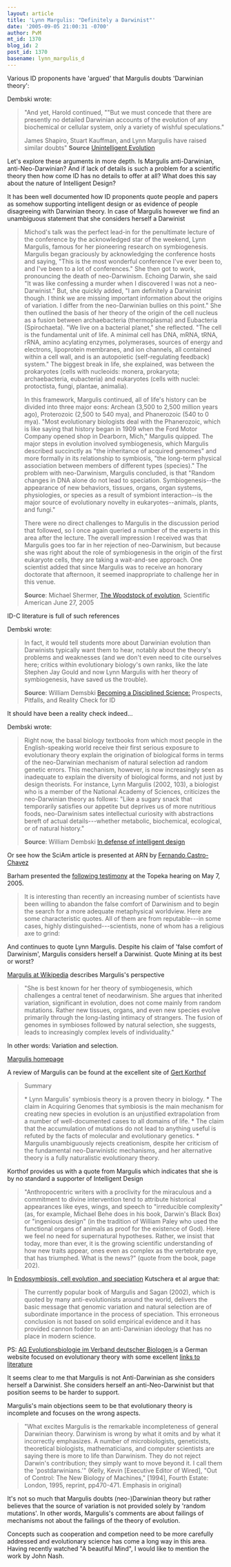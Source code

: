 ```yaml
---
layout: article
title: 'Lynn Margulis: "Definitely a Darwinist"'
date: '2005-09-05 21:00:31 -0700'
author: PvM
mt_id: 1370
blog_id: 2
post_id: 1370
basename: lynn_margulis_d
---
```

Various ID proponents have 'argued' that Margulis doubts 'Darwinian theory':

Dembski wrote:

> "And yet, Harold continued, ""But we must concede that there are presently no detailed Darwinian accounts of the evolution of any biochemical or cellular system, only a variety of wishful speculations."
> 
> James Shapiro, Stuart Kauffman, and Lynn Margulis have raised similar doubts"
> **Source** [Unintelligent Evolution](http://www.designinference.com/documents/2004.12.Unintelligent_Evolution.htm)

Let's explore these arguments in more depth. Is Margulis anti-Darwinian, anti-Neo-Darwinian? And if lack of details is such a problem for a scientific theory then how come ID has no details to offer at all?
What does this say about the nature of Intelligent Design?

It has been well documented how ID proponents quote people and papers as somehow supporting intelligent design or as evidence of people disagreeing with Darwinian theory. In case of Margulis however we find an unambiguous statement that she considers herself a Darwinist

> Michod's talk was the perfect lead-in for the penultimate lecture of the conference by the acknowledged star of the weekend, Lynn Margulis, famous for her pioneering research on symbiogenesis. Margulis began graciously by acknowledging the conference hosts and saying, "This is the most wonderful conference I've ever been to, and I've been to a lot of conferences." She then got to work, pronouncing the death of neo-Darwinism. Echoing Darwin, she said "It was like confessing a murder when I discovered I was not a neo-Darwinist." But, she quickly added, "I am definitely a Darwinist though. I think we are missing important information about the origins of variation. I differ from the neo-Darwinian bullies on this point." She then outlined the basis of her theory of the origin of the cell nucleus as a fusion between archaebacteria (thermoplasma) and Eubacteria (Spirochaeta). "We live on a bacterial planet," she reflected. "The cell is the fundamental unit of life. A minimal cell has DNA, mRNA, tRNA, rRNA, amino acylating enzymes, polymerases, sources of energy and electrons, lipoprotein membranes, and ion channels, all contained within a cell wall, and is an autopoietic (self-regulating feedback) system." The biggest break in life, she explained, was between the prokaryotes (cells with nucleoids: monera, prokaryota; archaebacteria, eubacteria) and eukaryotes (cells with nuclei: protoctista, fungi, plantae, animalia).
> 
> In this framework, Margulis continued, all of life's history can be divided into three major eons: Archean (3,500 to 2,500 million years ago), Proterozoic (2,500 to 540 mya), and Phanerozoic (540 to 0 mya). "Most evolutionary biologists deal with the Phanerozoic, which is like saying that history began in 1909 when the Ford Motor Company opened shop in Dearborn, Mich," Margulis quipped. The major steps in evolution involved symbiogenesis, which Margulis described succinctly as "the inheritance of acquired genomes" and more formally in its relationship to symbiosis, "the long-term physical association between members of different types (species)." The problem with neo-Darwinism, Margulis concluded, is that "Random changes in DNA alone do not lead to speciation. Symbiogenesis--the appearance of new behaviors, tissues, organs, organ systems, physiologies, or species as a result of symbiont interaction--is the major source of evolutionary novelty in eukaryotes--animals, plants, and fungi."
> 
> There were no direct challenges to Margulis in the discussion period that followed, so I once again queried a number of the experts in this area after the lecture. The overall impression I received was that Margulis goes too far in her rejection of neo-Darwinism, but because she was right about the role of symbiogenesis in the origin of the first eukaryote cells, they are taking a wait-and-see approach. One scientist added that since Margulis was to receive an honorary doctorate that afternoon, it seemed inappropriate to challenge her in this venue. 
> 
> **Source**: Michael Shermer, [The Woodstock of evolution](http://www.sciam.com/print_version.cfm?articleID=00020722-64FD-12BC-A0E483414B7FFE87), Scientific American June 27, 2005

ID-C literature is full of such references

Dembski wrote:

>  In fact, it would tell students more about Darwinian evolution than Darwinists typically want them to hear, notably about the theory's problems and weaknesses (and we don't even need to cite ourselves here; critics within evolutionary biology's own ranks, like the late Stephen Jay Gould and now Lynn Margulis with her theory of symbiogenesis, have saved us the trouble).
> 
> **Source**: William Demsbki [Becoming a Disciplined Science:](http://www.designinference.com/documents/2002.10.27.Disciplined_Science.htm) Prospects, Pitfalls, and Reality Check for ID

It should have been a reality check indeed...

Dembski wrote:

> Right now, the basal biology textbooks from which most people in the English-speaking world receive their first serious exposure to evolutionary theory explain the origination of biological forms in terms of the neo-Darwinian mechanism of natural selection ad random genetic errors. This mechanism, however, is now increasingly seen as inadequate to explain the diversity of biological forms, and not just by design theorists. For instance, Lynn Margulis (2002, 103), a biologist who is a member of the National Academy of Sciences, criticizes the neo-Darwinian theory as follows: "Like a sugary snack that temporarily satisfies our appetite but deprives us of more nutritious foods, neo-Darwinism sates intellectual curiosity with abstractions bereft of actual details---whether metabolic, biochemical, ecological, or of natural history."
> 
> **Source**: William Dembski [In defense of intelligent design](http://www.designinference.com/documents/2005.06.Defense_of_ID.pdf)

Or see how the SciAm article is presented at ARN by [Fernando Castro-Chavez ](http://www.arn.org/ubb/ultimatebb.php/ubb/get_topic/f/14/t/001464/p/1.html#000025)

Barham presented the [following testimony](http://www.ksde.org/outcomes/scepttestimonybarham.pdf) at the Topeka hearing on May 7, 2005.

> It is interesting than recently an increasing number of scientists have been willing to abandon the false comfort of Darwinism and to begin the search for a more adequate metaphysical worldview. Here are some characteristic quotes. All of them are from reputable---in some cases, highly distinguished---scientists, none of whom has a religious axe to grind:

And continues to quote Lynn Margulis. Despite his claim of 'false comfort of Darwinism', Margulis considers herself a Darwinist. Quote Mining at its best or worst?

[Margulis at Wikipedia](http://en.wikipedia.org/wiki/Lynn_Margulis) describes Margulis's perspective

> "She is best known for her theory of symbiogenesis, which challenges a central tenet of neodarwinism. She argues that inherited variation, significant in evolution, does not come mainly from random mutations. Rather new tissues, organs, and even new species evolve primarily through the long-lasting intimacy of strangers. The fusion of genomes in symbioses followed by natural selection, she suggests, leads to increasingly complex levels of individuality."

In other words: Variation and selection. 

[Margulis homepage](http://www.bio.umass.edu/faculty/biog/margulis.html)

A review of Margulis can be found at the excellent site of [Gert Korthof](http://home.wxs.nl/~gkorthof/korthof72.htm)

> Summary
> 
> \* Lynn Margulis' symbiosis theory is a proven theory in biology.
> \* The claim in Acquiring Genomes that symbiosis is the main mechanism for creating new species in evolution is an unjustified extrapolation from a number of well-documented cases to all domains of life.
> \* The claim that the accumulation of mutations do not lead to anything useful is refuted by the facts of molecular and evolutionary genetics.
> \* Margulis unambiguously rejects creationism, despite her criticism of the fundamental neo-Darwinistic mechanisms, and her alternative theory is a fully naturalistic evolutionary theory.

Korthof provides us with a quote from Margulis which indicates that she is by no standard a supporter of Intelligent Design

> "Anthropocentric writers with a proclivity for the miraculous and a commitment to divine intervention tend to attribute historical appearances like eyes, wings, and speech to "irreducible complexity" (as, for example, Michael Behe does in his book, Darwin's Black Box) or "ingenious design" (in the tradition of William Paley who used the functional organs of animals as proof for the existence of God). Here we feel no need for supernatural hypotheses. Rather, we insist that today, more than ever, it is the growing scientific understanding of how new traits appear, ones even as complex as the vertebrate eye, that has triumphed. What is the news?" (quote from the book, page 202).

In [Endosymbiosis, cell evolution, and speciation](http://www.evolutionsbiologen.de/endosymb.pdf) Kutschera et al argue that:

> The currently popular book of Margulis and Sagan (2002), which is quoted by many anti-evolutionists around the world, delivers the basic message that genomic variation and natural selection are of subordinate importance in the process of speciation. This erroneous conclusion is not based on solid empirical evidence and it has provided cannon fodder to an anti-Darwinian ideology that has no place in modern science.

PS: [AG Evolutionsbiologie im Verband deutscher Biologen ](http://www.evolutionsbiologen.de/) is a German website focused on evolutionary theory with some excellent [links to literature](http://www.evolutionsbiologen.de/publist.html)

It seems clear to me that Margulis is not Anti-Darwinian as she considers herself a Darwinist. She considers herself an anti-Neo-Darwinist but that position seems to be harder to support.

Margulis's main objections seem to be that evolutionary theory is incomplete and focuses on the wrong aspects.

> "What excites Margulis is the remarkable incompleteness of general Darwinian theory. Darwinism is wrong by what it omits and by what it incorrectly emphasizes. A number of microbiologists, geneticists, theoretical biologists, mathematicians, and computer scientists are saying there is more to life than Darwinism. They do not reject Darwin's contribution; they simply want to move beyond it. I call them the 'postdarwinians.'" (Kelly, Kevin \[Executive Editor of Wired\], "Out of Control: The New Biology of Machines," \[1994\], Fourth Estate: London, 1995, reprint, pp470-471. Emphasis in original)

It's not so much that Margulis doubts (neo-)Darwinian theory but rather believes that the source of variation is not provided solely by 'random mutations'. In other words, Margulis's comments are about failings of mechanisms not about the failings of the theory of evolution.

Concepts such as cooperation and competion need to be more carefully addressed and evolutionary science has come a long way in this area. Having recently watched "A beautiful Mind", I would like to mention the work by John Nash.
